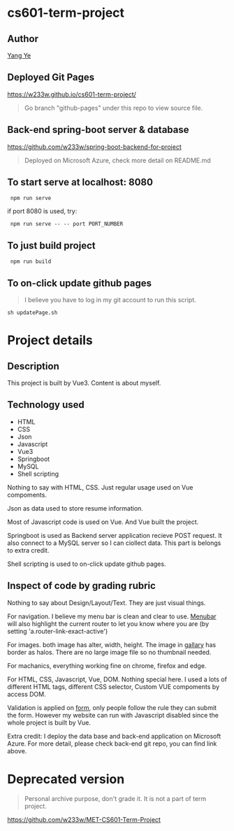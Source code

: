 # cs601-term-project

## Author
[Yang Ye](https://github.com/w233w)

## Deployed Git Pages
https://w233w.github.io/cs601-term-project/

> Go branch "github-pages" under this repo to view source file.

## Back-end spring-boot server & database
https://github.com/w233w/spring-boot-backend-for-project
> Deployed on Microsoft Azure, check more detail on README.md

## To start serve at localhost: 8080
```console
 npm run serve
```
if port 8080 is used, try:
```console
 npm run serve -- -- port PORT_NUMBER
```

## To just build project
```console
 npm run build
```

## To on-click update github pages
> I believe you have to log in my git account to run this script.
```console
sh updatePage.sh
```

# Project details

## Description
This project is built by Vue3. Content is about myself.

## Technology used
* HTML
* CSS
* Json
* Javascript
* Vue3
* Springboot
* MySQL
* Shell scripting

Nothing to say with HTML, CSS. Just regular usage used on Vue compoments.

Json as data used to store resume information.

Most of Javascript code is used on Vue. And Vue built the project.

Springboot is used as Backend server application recieve POST request. It also connect to a MySQL server so I can ciollect data. This part is belongs to extra credit.

Shell scripting is used to on-click update github pages.

## Inspect of code by grading rubric
Nothing to say about Design/Layout/Text. They are just visual things.

For navigation. I believe my menu bar is clean and clear to use. [Menubar](https://github.com/w233w/cs601-term-project/blob/master/src/components/Menubar.vue) will also highlight the current router to let you know where you are (by setting 'a.router-link-exact-active')

For images. both image has alter, width, height. The image in [gallary](https://github.com/w233w/cs601-term-project/blob/master/src/components/ImageGallary.vue) has border as halos. There are no large image file so no thumbnail needed.

For machanics, everything working fine on chrome, firefox and edge.

For HTML, CSS, Javascript, Vue, DOM. Nothing special here. I used a lots of different HTML tags, different CSS selector, Custom VUE compoments by access DOM.

Validation is applied on [form](https://github.com/w233w/cs601-term-project/blob/master/src/components/Myform.vue), only people follow the rule they can submit the form. However my website can run with Javascript disabled since the whole project is built by Vue.

Extra credit: I deploy the data base and back-end application on Microsoft Azure. For more detail, please check back-end git repo, you can find link above.

# Deprecated version
> Personal archive purpose, don't grade it. It is not a part of term project.

https://github.com/w233w/MET-CS601-Term-Project